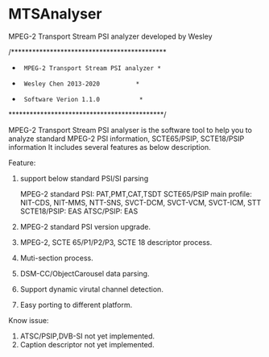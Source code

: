 # MTSAnalyser
MPEG-2 Transport Stream PSI analyzer developed by Wesley

/********************************************
*      MPEG-2 Transport Stream PSI analyzer *
*      Wesley Chen 2013-2020          *
*      Software Verion 1.1.0           *
********************************************/

MPEG-2 Transport Stream PSI analyser is the software tool to help you to analyze standard MPEG-2 PSI information, SCTE65/PSIP, SCTE18/PSIP information
It includes several features as below description.

Feature:
1. support below standard PSI/SI parsing

	MPEG-2 standard PSI: 
	                                PAT,PMT,CAT,TSDT
	SCTE65/PSIP main profile: 
	                            NIT-CDS, NIT-MMS, NTT-SNS, SVCT-DCM, SVCT-VCM, SVCT-ICM, STT
	SCTE18/PSIP: 
	             EAS
	ATSC/PSIP:
		         EAS

2. MPEG-2 standard PSI version upgrade.
3. MPEG-2, SCTE 65/P1/P2/P3, SCTE 18 descriptor process.
4. Muti-section process.
5. DSM-CC/ObjectCarousel data parsing.
6. Support dynamic virutal channel detection.
7. Easy porting to different platform.

Know issue:
1. ATSC/PSIP,DVB-SI not yet implemented.
2. Caption descriptor not yet implemented.
